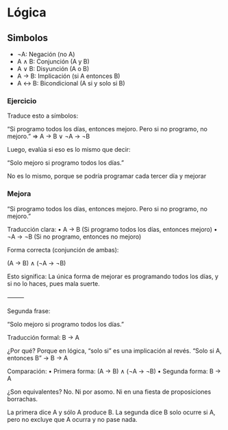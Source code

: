 # Lógica

## Simbolos

- ¬A: Negación (no A)
- A ∧ B: Conjunción (A y B)
- A ∨ B: Disyunción (A o B)
- A → B: Implicación (si A entonces B)
- A ↔ B: Bicondicional (A si y solo si B)

### Ejercicio

Traduce esto a símbolos:

“Si programo todos los días, entonces mejoro. Pero si no programo, no mejoro.” => A → B ∨ ¬A → ¬B

Luego, evalúa si eso es lo mismo que decir:

“Solo mejoro si programo todos los días.”

No es lo mismo, porque se podría programar cada tercer día y mejorar

### Mejora

“Si programo todos los días, entonces mejoro. Pero si no programo, no mejoro.”

Traducción clara:
• A → B (Si programo todos los días, entonces mejoro)
• ¬A → ¬B (Si no programo, entonces no mejoro)

Forma correcta (conjunción de ambas):

(A → B) ∧ (¬A → ¬B)

Esto significa: La única forma de mejorar es programando todos los días, y si no lo haces, pues mala suerte.

⸻

Segunda frase:

“Solo mejoro si programo todos los días.”

Traducción formal:
B → A

¿Por qué? Porque en lógica, “solo si” es una implicación al revés.
“Solo si A, entonces B” → B → A

Comparación:
• Primera forma: (A → B) ∧ (¬A → ¬B)
• Segunda forma: B → A

¿Son equivalentes?
No. Ni por asomo. Ni en una fiesta de proposiciones borrachas.

La primera dice A y sólo A produce B.
La segunda dice B solo ocurre si A, pero no excluye que A ocurra y no pase nada.
